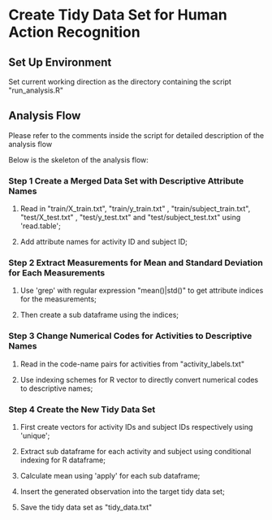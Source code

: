 # Create Tidy Data Set for Human Action Recognition

## Set Up Environment

Set current working direction as the directory containing the script "run_analysis.R"

## Analysis Flow

Please refer to the comments inside the script for detailed description of the analysis flow

Below is the skeleton of the analysis flow:

### Step 1 Create a Merged Data Set with Descriptive Attribute Names

1. Read in "train/X_train.txt", "train/y_train.txt" , "train/subject_train.txt", "test/X_test.txt" , "test/y_test.txt" and "test/subject_test.txt" using 'read.table';

2. Add attribute names for activity ID and subject ID;

### Step 2 Extract Measurements for Mean and Standard Deviation for Each Measurements

1. Use 'grep' with regular expression "mean()|std()" to get attribute indices for the measurements;

2. Then create a sub dataframe using the indices;

### Step 3 Change Numerical Codes for Activities to Descriptive Names

1. Read in the code-name pairs for activities from "activity_labels.txt"

2. Use indexing schemes for R vector to directly convert numerical codes to descriptive names;

### Step 4 Create the New Tidy Data Set

1. First create vectors for activity IDs and subject IDs respectively using 'unique';

2. Extract sub dataframe for each activity and subject using conditional indexing for R dataframe;

3. Calculate mean using 'apply' for each sub dataframe;

4. Insert the generated observation into the target tidy data set;

5. Save the tidy data set as "tidy_data.txt"


